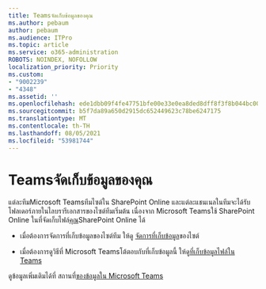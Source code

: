 ```yaml
---
title: Teamsจัดเก็บข้อมูลของคุณ
ms.author: pebaum
author: pebaum
ms.audience: ITPro
ms.topic: article
ms.service: o365-administration
ROBOTS: NOINDEX, NOFOLLOW
localization_priority: Priority
ms.custom:
- "9002239"
- "4348"
ms.assetid: ''
ms.openlocfilehash: ede1dbb09f4fe47751bfe00e33e0ea8ded8dff8f3f8b044bc00234c51084c199
ms.sourcegitcommit: b5f7da89a650d2915dc652449623c78be6247175
ms.translationtype: MT
ms.contentlocale: th-TH
ms.lasthandoff: 08/05/2021
ms.locfileid: "53981744"
---
```

# <a name="teams-data-storage"></a>Teamsจัดเก็บข้อมูลของคุณ

แต่ละทีมMicrosoft Teamsทีมไซต์ใน SharePoint Online และแต่ละแชนเนลในทีมจะได้รับโฟลเดอร์ภายในไลบรารีเอกสารของไซต์ทีมเริ่มต้น เนื่องจาก Microsoft Teamsใช้ SharePoint Online ในที่จัดเก็บไฟล์[คุณ](https://docs.microsoft.com/microsoftteams/limits-specifications-teams#storage)SharePoint Online ได้

- เมื่อต้องการจัดการที่เก็บข้อมูลของไซต์ทีม ให้ดู [จัดการที่เก็บข้อมูล](https://docs.microsoft.com/sharepoint/manage-site-collection-storage-limits#manage-individual-site-storage-limits)ของไซต์

- เมื่อต้องการดูวิธีที่ Microsoft Teamsโต้ตอบกับที่เก็บข้อมูลนี้ ให้ดู[ที่เก็บข้อมูลไฟล์ใน Teams](https://support.office.com/article/file-storage-in-teams-df5cc0a5-d1bb-414c-8870-46c6eb76686a)

ดูข้อมูลเพิ่มเติมได้ที่ สถานที่[ของข้อมูลใน Microsoft Teams](https://docs.microsoft.com/microsoftteams/location-of-data-in-teams)

